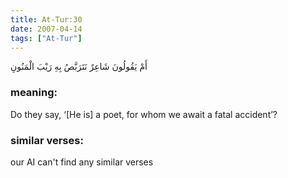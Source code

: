 ```yaml
---
title: At-Tur:30
date: 2007-04-14
tags: ["At-Tur"]
---
```

أَمْ يَقُولُونَ شَاعِرٌ نَتَرَبَّصُ بِهِ رَيْبَ الْمَنُونِ
### meaning: 
Do they say, ‘[He is] a poet, for whom we await a fatal accident’?
### similar verses: 

our AI can't find any similar verses




